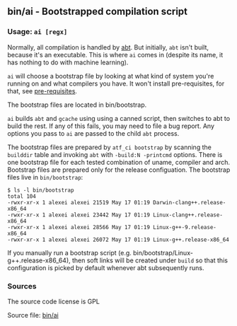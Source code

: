 ## bin/ai - Bootstrapped compilation script


### Usage: `ai [regx]`
<a href="#usage--ai--regx--"></a>
Normally, all compilation is handled by [abt](/txt/exe/abt/README.md).
But initially, `abt` isn't built, because it's an executable.
This is where `ai` comes in (despite its name, it has nothing to do with machine learning).

`ai` will choose a bootstrap file by looking at what kind of system you're running
on and what compilers you have. It won't install pre-requisites, for that, see
[pre-requisites](/txt/setup.md).

The bootstrap files are located in bin/bootstrap.

`ai` builds `abt` and `gcache` using using a canned script, then switches to abt
to build the rest. If any of this fails, you may need to file a bug report.
Any options you pass to `ai` are passed to the child `abt` process.

The bootstrap files are prepared by `atf_ci bootstrap` by scanning the `builddir` table 
and invoking `abt` with `-build:N -printcmd` options. There is one bootstrap file for each tested
combination of uname, compiler and arch. Bootstrap files are prepared only for the release configuation.
The bootstrap files live in `bin/bootstrap`:

    $ ls -l bin/bootstrap
    total 104
    -rwxr-xr-x 1 alexei alexei 21519 May 17 01:19 Darwin-clang++.release-x86_64
    -rwxr-xr-x 1 alexei alexei 23442 May 17 01:19 Linux-clang++.release-x86_64
    -rwxr-xr-x 1 alexei alexei 28566 May 17 01:19 Linux-g++-9.release-x86_64
    -rwxr-xr-x 1 alexei alexei 26072 May 17 01:19 Linux-g++.release-x86_64

If you manually run a bootstrap script (e.g. bin/bootstrap/Linux-g++.release-x86_64),
then soft links will be created under `build` so that this configuration is picked by default
whenever abt subsequently runs.

### Sources
<a href="#sources"></a>
<!-- dev.mdmark  mdmark:MDSECTION  state:BEG_AUTO  param:Sources -->
The source code license is GPL

Source file: [bin/ai](/bin/ai)

<!-- dev.mdmark  mdmark:MDSECTION  state:END_AUTO  param:Sources -->

